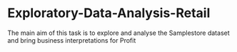 # Exploratory-Data-Analysis-Retail
The main aim of this task is to explore and analyse the Samplestore dataset and bring business interpretations for Profit 
